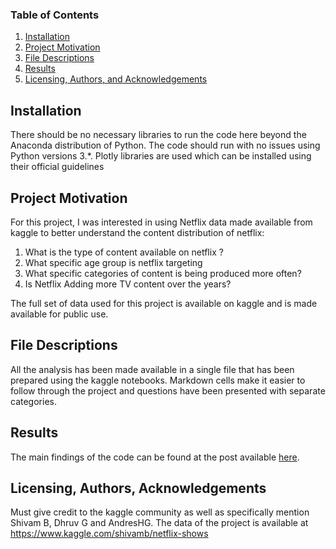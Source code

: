 
### Table of Contents

1. [Installation](#installation)
2. [Project Motivation](#motivation)
3. [File Descriptions](#files)
4. [Results](#results)
5. [Licensing, Authors, and Acknowledgements](#licensing)

## Installation <a name="installation"></a>

There should be no necessary libraries to run the code here beyond the Anaconda distribution of Python.  The code should run with no issues using Python versions 3.*. Plotly libraries are used which can be installed using their official guidelines

## Project Motivation<a name="motivation"></a>

For this project, I was interested in using Netflix data made available from kaggle to better understand the content distribution of netflix:

1. What is the type of content available on netflix ?
2. What specific age group is netflix targeting
3. What specific categories of content is being produced more often?
4. Is Netflix Adding more TV content over the years?


The full set of data used for this project is available on kaggle and is made available for public use.


## File Descriptions <a name="files"></a>

All the analysis has been made available in a single file that has been prepared using the kaggle notebooks. Markdown cells make it easier to follow through the project and questions have been presented with separate categories.


## Results<a name="results"></a>

The main findings of the code can be found at the post available [here](https://medium.com/@muhammadmubashirmahmood/has-netflix-been-adding-more-tv-content-over-the-years-6227a6dac8f4).



## Licensing, Authors, Acknowledgements<a name="licensing"></a>

Must give credit to the kaggle community as well as specifically mention Shivam B, Dhruv G and AndresHG. The data of the project is available at https://www.kaggle.com/shivamb/netflix-shows
